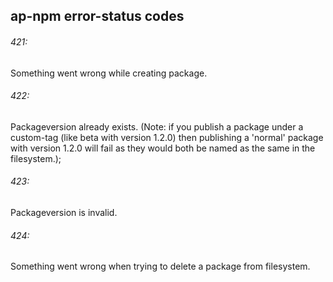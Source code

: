 ## ap-npm error-status codes
###### 421:
Something went wrong while creating package.
###### 422: 
Packageversion already exists. (Note: if you publish a package under a custom-tag (like beta with version 1.2.0) then publishing a 'normal' package with version 1.2.0 will fail as they would both be named as the same in the filesystem.);
###### 423:
Packageversion is invalid.
###### 424: 
Something went wrong when trying to delete a package from filesystem.
